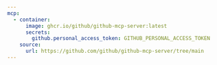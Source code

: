 ```yaml
---
mcp:
  - container:
      image: ghcr.io/github/github-mcp-server:latest
      secrets:
        github.personal_access_token: GITHUB_PERSONAL_ACCESS_TOKEN
    source:
      url: https://github.com/github/github-mcp-server/tree/main
---
```

